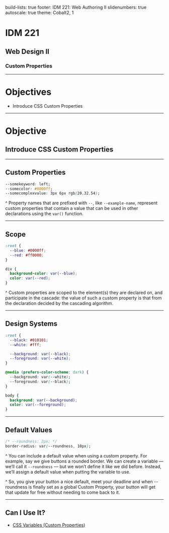 build-lists: true
footer: IDM 221: Web Authoring II
slidenumbers: true
autoscale: true
theme: Cobalt2, 1

# IDM 221

## Web Design II

### Custom Properties

---

# Objectives

- Introduce CSS Custom Properties

---

# Objective

## Introduce CSS Custom Properties

---

## Custom Properties

```css
--somekeyword: left;
--somecolor: #0000ff;
--somecomplexvalue: 3px 6px rgb(20,32,54);
```

^ Property names that are prefixed with `--`, like `--example-name`, represent custom properties that contain a value that can be used in other declarations using the `var()` function.


---

## Scope

```css
:root {
  --blue: #0000ff;
  --red: #ff0000;
}

div {
  background-color: var(--blue);
  color: var(--red);
}
```

^ Custom properties are scoped to the element(s) they are declared on, and participate in the cascade: the value of such a custom property is that from the declaration decided by the cascading algorithm.

---

## Design Systems

```css
:root {
  --black: #010101;
  --white: #fff;

  --background: var(--black);
  --foreground: var(--white);
}

@media (prefers-color-scheme: dark) {
  --background: var(--white);
  --foreground: var(--black);
}

body {
  background: var(--background);
  color: var(--foreground);
}
```

---

## Default Values

```css
/* --roundness: 2px; */
border-radius: var(--roundness, 10px);
```

^ You can include a default value when using a custom property. For example, say we give buttons a rounded border. We can create a variable — we’ll call it `--roundness` — but we won’t define it like we did before. Instead, we’ll assign a default value when putting the variable to use.

^ So, you give your button a nice default, meet your deadline and when --roundness is finally set as a global Custom Property, your button will get that update for free without needing to come back to it.

---

## Can I Use It?

- [CSS Variables (Custom Properties)](https://caniuse.com/css-variables)
